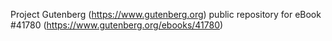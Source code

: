 Project Gutenberg (https://www.gutenberg.org) public repository for eBook #41780 (https://www.gutenberg.org/ebooks/41780)
